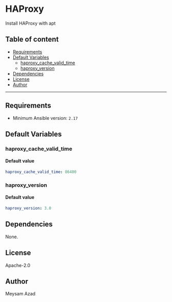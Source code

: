# HAProxy

Install HAProxy with apt

## Table of content

- [Requirements](#requirements)
- [Default Variables](#default-variables)
  - [haproxy_cache_valid_time](#haproxy_cache_valid_time)
  - [haproxy_version](#haproxy_version)
- [Dependencies](#dependencies)
- [License](#license)
- [Author](#author)

---

## Requirements

- Minimum Ansible version: `2.17`

## Default Variables

### haproxy_cache_valid_time

#### Default value

```YAML
haproxy_cache_valid_time: 86400
```

### haproxy_version

#### Default value

```YAML
haproxy_version: 3.0
```



## Dependencies

None.

## License

Apache-2.0

## Author

Meysam Azad
